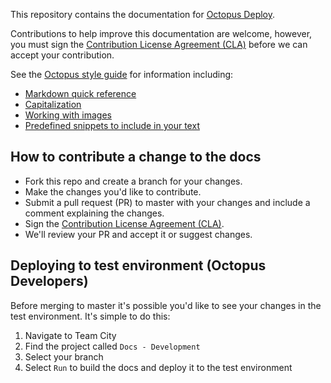 This repository contains the documentation for [Octopus Deploy](https://octopus.com/docs).

Contributions to help improve this documentation are welcome, however, you must sign the [Contribution License Agreement (CLA)](https://cla-assistant.io/OctopusDeploy/docs) before we can accept your contribution.

See the [Octopus style guide](https://style.octopus.com) for information including:

* [Markdown quick reference](https://style.octopus.com/markdown)
* [Capitalization](https://style.octopus.com/capitalization)
* [Working with images](https://style.octopus.com/images)
* [Predefined snippets to include in your text](https://style.octopus.com/octopus-snippets)

## How to contribute a change to the docs

* Fork this repo and create a branch for your changes.
* Make the changes you'd like to contribute.
* Submit a pull request (PR) to master with your changes and include a comment explaining the changes.
* Sign the [Contribution License Agreement (CLA)](https://cla-assistant.io/OctopusDeploy/docs).
* We'll review your PR and accept it or suggest changes.

## Deploying to test environment (Octopus Developers)

Before merging to master it's possible you'd like to see your changes in the test environment. It's simple to do this:

1. Navigate to Team City
2. Find the project called `Docs - Development`
3. Select your branch 
4. Select `Run` to build the docs and deploy it to the test environment